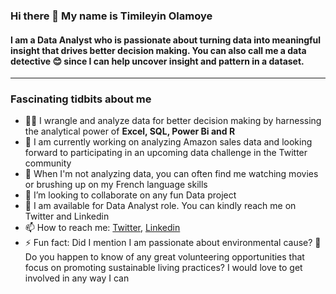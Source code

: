 ### Hi there 👋 My name is Timileyin Olamoye

#### I am a Data Analyst who is passionate about turning data into meaningful insight that drives better decision making. You can also call me a data detective 😊 since I can help uncover insight and pattern in a dataset. 
---
### Fascinating tidbits about me
- 🤸‍♀️ I wrangle and analyze data for better decision making by harnessing the analytical power of **Excel, SQL, Power Bi and R**
- 🔭 I am currently working on analyzing Amazon sales data and looking forward to participating in an upcoming data challenge in the Twitter community 
- 🥰 When I'm not analyzing data, you can often find me watching movies or brushing up on my French language skills
- 👯 I’m looking to collaborate on any fun Data project
- 💞️ I am available for Data Analyst role. You can kindly reach me on Twitter and Linkedin
- 📫 How to reach me: [Twitter](https://twitter.com/tolamoye), [Linkedin](https://www.linkedin.com/in/timileyinolamoye/)
- ⚡ Fun fact: Did I mention I am passionate about environmental cause? 🤭 Do you happen to know of any great volunteering opportunities that focus on promoting sustainable living practices? I would love to get involved in any way I can
<!--
**tolamoye/tolamoye** is a ✨ _special_ ✨ repository because its `README.md` (this file) appears on your GitHub profile.

Here are some ideas to get you started:

- 🔭 I’m currently working on ...
- 🌱 I’m currently learning ...
- 👯 I’m looking to collaborate on ...
- 🤔 I’m looking for help with ...
- 💬 Ask me about ...
- 📫 How to reach me: ...
- 😄 Pronouns: ...
- ⚡ Fun fact: ...
-->
